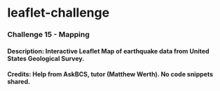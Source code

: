 # leaflet-challenge
### Challenge 15 - Mapping
#### Description: Interactive Leaflet Map of earthquake data from United States Geological Survey.
#### Credits: Help from AskBCS, tutor (Matthew Werth). No code snippets shared.
